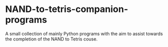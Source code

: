 # NAND-to-tetris-companion-programs
A small collection of mainly Python programs with the aim to assist towards the completion of the NAND to Tetris couse. 
